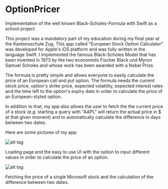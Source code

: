# OptionPricer
Implementation of the well known Black-Scholes-Formula with Swift as a school project

This project was a mandatory part of my education during my final year at the Kantonsschule Zug. This app called "European Stock Option
Calculator" was developed for Apple's iOS platform and was fully written in the language Swift. I implemented the famous Black-Scholes
Model that has been invented in 1973 by the two economists Fischer Black und Myron Samuel Scholes and whose work has been awarded with a
Nobel Prize.

The formula is pretty simple and allows everyone to easily calculate the price of an European call and put option. The formula needs the 
current stock price, option's strike price, expected volatility, expected interest rates and the time left to the option's expiry date in
order to calculate the price of an European-styled option.

In addition to that, my app also allows the user to fetch the the current price of a stock (e.g. starting a query with "AAPL" will return
the actual price in $ at that given moment) and to automatically calculate the difference in days between two dates.

Here are some pictures of my app:

![alt tag](https://i.imgur.com/lODP0AL.png "Loading page and the UI")

Loading page and the easy to use UI with the option to input different values in order to calculate the price of an option.

![alt tag](https://i.imgur.com/vE274KU.png "Fetching the price of the the Microsoft stock and the calculation of the difference between two dates")

Fetching the price of a single Microsoft stock and the calculation of the difference between two dates.
